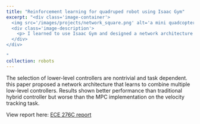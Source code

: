 ```yaml
---
title: "Reinforcement learning for quadruped robot using Isaac Gym"
excerpt: "<div class='image-container'>
  <img src='/images/projects/network_square.png' alt='a mini quadcopter' class='resizable-image'>
  <div class='image-description'>
    <p> I learned to use Isaac Gym and designed a network architecture that allows a high level network to select and combine appropriate low-level controllers. My network is proven to be beneficial. This is a course project instructed by Prof. Michael Yip. </p>
  </div>
</div>

"
collection: robots
---
```


The selection of lower-level controllers are nontrivial
and task dependent. this paper proposed a network
architecture that learns to combine multiple low-level controllers.
Results shown better performance than traditional hybrid controller
but worse than the MPC implementation on the velocity
tracking task.

View report here: [ECE 276C report](https://infinity1096.github.io/files/ECE276C_FINAL_report.pdf)